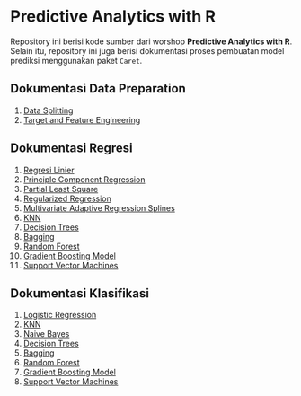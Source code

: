 # Predictive Analytics with R

Repository ini berisi kode sumber dari worshop **Predictive Analytics with R**. Selain itu, repository ini juga berisi dokumentasi proses pembuatan model prediksi menggunakan paket `Caret`.

## Dokumentasi Data Preparation

1. [Data Splitting](https://github.com/mohrosidi/predictive_R/blob/master/feature-engineering.md#data-splitting)
2. [Target and Feature Engineering](https://github.com/mohrosidi/predictive_R/blob/master/feature-engineering.md#target-and-feature-engineering)

## Dokumentasi Regresi

1. [Regresi Linier](https://github.com/mohrosidi/predictive_R/blob/master/lm-regression.md#regresi-linier)
2. [Principle Component Regression](https://github.com/mohrosidi/predictive_R/blob/master/pc-regression.md#principle-component-regression)
3. [Partial Least Square](https://github.com/mohrosidi/predictive_R/blob/master/pl-regression.md#partial-least-square-regression)
4. [Regularized Regression](https://github.com/mohrosidi/predictive_R/blob/master/regularized-regression.md#regularized-regression)
5. [Multivariate Adaptive Regression Splines](https://github.com/mohrosidi/predictive_R/blob/master/mars-regression.md)
6. [KNN](https://github.com/mohrosidi/predictive_R/blob/master/knn-regression.md)
7. [Decision Trees](https://github.com/mohrosidi/predictive_R/blob/master/tree-based-regression.md#decision-tree-model)
8. [Bagging](https://github.com/mohrosidi/predictive_R/blob/master/tree-based-regression.md#bagging)
9. [Random Forest](https://github.com/mohrosidi/predictive_R/blob/master/tree-based-regression.md#random-forest)
10. [Gradient Boosting Model](https://github.com/mohrosidi/predictive_R/blob/master/tree-based-regression.md#boosting)
11. [Support Vector Machines]()

## Dokumentasi Klasifikasi

1. [Logistic Regression]()
2. [KNN](https://github.com/mohrosidi/predictive_R/blob/master/knn-classification.md)
3. [Naive Bayes](https://github.com/mohrosidi/predictive_R/blob/master/naive-bayes-classifier.md)
4. [Decision Trees](https://github.com/mohrosidi/predictive_R/blob/master/tree-based-classification.md#decision-tree-model)
5. [Bagging](https://github.com/mohrosidi/predictive_R/blob/master/tree-based-classification.md#bagging)
6. [Random Forest](https://github.com/mohrosidi/predictive_R/blob/master/tree-based-classification.md#random-forest)
7. [Gradient Boosting Model]()
8. [Support Vector Machines]()

